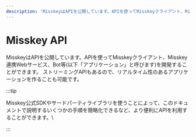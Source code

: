```yaml
---
description: 'MisskeyはAPIを公開しています。APIを使ってMisskeyクライアント、Misskey連携Webサービス、Bot等(以下「アプリケーション」と呼びます)を開発することができます。'
---
```


# Misskey API
MisskeyはAPIを公開しています。APIを使ってMisskeyクライアント、Misskey連携Webサービス、Bot等(以下「アプリケーション」と呼びます)を開発することができます。
ストリーミングAPIもあるので、リアルタイム性のあるアプリケーションを作ることも可能です。

:::tip

Misskey公式SDKやサードパーティライブラリを使うことによって、このドキュメントで説明するいくつかの手順を簡略化できるなど、より便利にAPIを利用することができます。\

:::

<MkIndex />